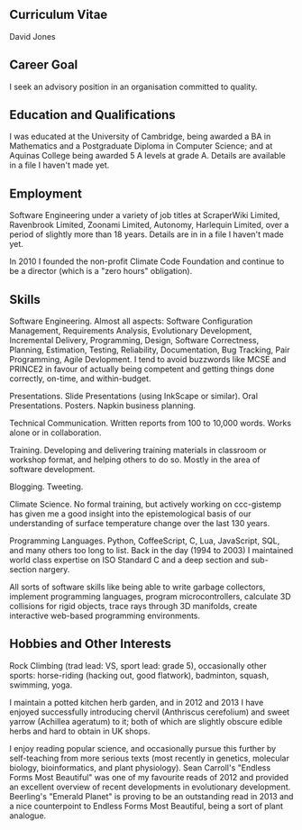 ## Curriculum Vitae ##

David Jones

## Career Goal ##

I seek an advisory position in an organisation committed to
quality.

## Education and Qualifications ##

I was educated at the University of Cambridge, being awarded a BA in
Mathematics and a Postgraduate Diploma in Computer Science;
and at Aquinas College being awarded 5 A levels at grade A.  Details
are available in a file I haven't made yet.

## Employment ##

Software Engineering under a variety of job titles at
ScraperWiki Limited, Ravenbrook Limited, Zoonami Limited,
Autonomy, Harlequin Limited, over a period of slightly more than
18 years.  Details are in in a file I haven't made yet.

In 2010 I founded the non-profit Climate Code Foundation and
continue to be a director (which is a "zero hours" obligation).

## Skills ##

Software Engineering.  Almost all aspects: Software Configuration
Management, Requirements Analysis, Evolutionary Development,
Incremental Delivery, Programming, Design, Software Correctness,
Planning, Estimation, Testing, Reliability, Documentation, Bug Tracking,
Pair Programming, Agile Devlopment.  I tend to avoid buzzwords like MCSE
and PRINCE2 in favour of actually being competent and getting things
done correctly, on-time, and within-budget.

Presentations. Slide Presentations (using InkScape or similar).
Oral Presentations.  Posters.  Napkin business planning.

Technical Communication.  Written reports from 100 to 10,000
words.  Works alone or in collaboration.

Training.  Developing and delivering training materials in
classroom or workshop format, and helping others to do so.
Mostly in the area of software development.

Blogging.  Tweeting.

Climate Science.  No formal training, but actively working on
ccc-gistemp has given me a good insight into the
epistemological basis of our understanding of surface
temperature change over the last 130 years.

Programming Languages.  Python, CoffeeScript, C, Lua,
JavaScript, SQL, and many others too long to list.  Back in the
day (1994 to 2003) I maintained world class
expertise on ISO Standard C and a deep section and sub-section
nargery.

All sorts of software skills like being able to write
garbage collectors, implement programming languages, program
microcontrollers, calculate 3D collisions for rigid objects,
trace rays through 3D manifolds, create interactive web-based
programming environments.

## Hobbies and Other Interests ##

Rock Climbing (trad lead: VS, sport lead: grade 5), occasionally
other sports: horse-riding (hacking out, good flatwork),
badminton, squash, swimming, yoga.

I maintain a potted kitchen herb garden, and in 2012 and 2013 I
have enjoyed successfully introducing chervil (Anthriscus cerefolium)
and sweet yarrow (Achillea ageratum) to it; both of which are
slightly obscure edible herbs and hard to obtain in UK shops.

I enjoy reading popular science, and occasionally pursue this
further by self-teaching from more serious texts (most recently
in genetics, molecular biology, bioinformatics, and plant physiology).
Sean Carroll's "Endless Forms Most Beautiful" was one of my
favourite reads of 2012 and provided an excellent overview of recent
developments in evolutionary development.  Beerling's "Emerald
Planet" is proving to be an outstanding read in 2013 and a nice
counterpoint to Endless Forms Most Beautiful, being a sort of
plant analogue.

